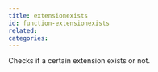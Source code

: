 ```yaml
---
title: extensionexists
id: function-extensionexists
related:
categories:
---
```


Checks if a certain extension exists or not.